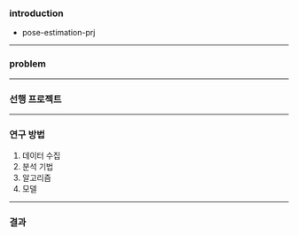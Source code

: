 
### introduction

* pose-estimation-prj

-----------

### problem


-------------

### 선행 프로젝트


----------

### 연구 방법
1. 데이터 수집
2. 분석 기법
3. 알고리즘
4. 모델

---------------
### 결과
